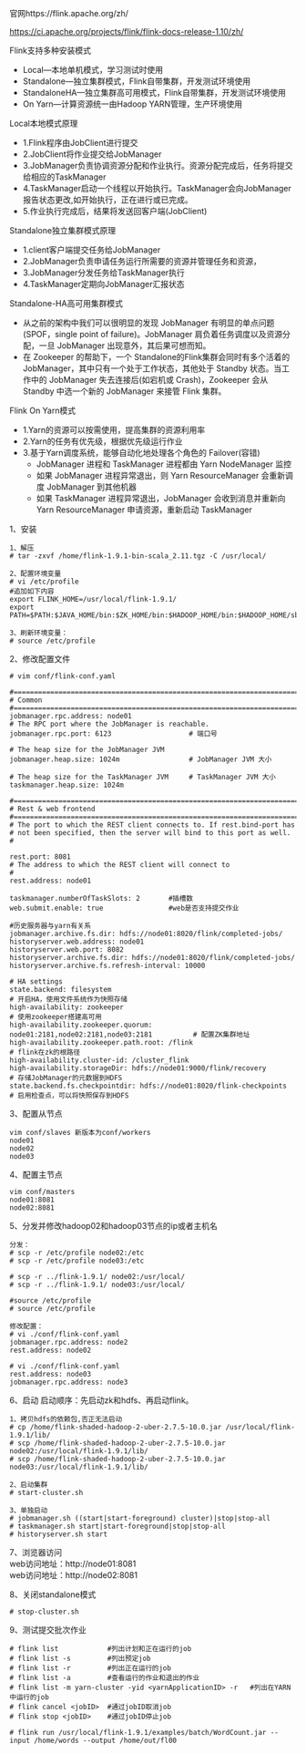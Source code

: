 官网https://flink.apache.org/zh/

https://ci.apache.org/projects/flink/flink-docs-release-1.10/zh/

Flink支持多种安装模式
- Local—本地单机模式，学习测试时使用
- Standalone—独立集群模式，Flink自带集群，开发测试环境使用
- StandaloneHA—独立集群高可用模式，Flink自带集群，开发测试环境使用
- On Yarn—计算资源统一由Hadoop YARN管理，生产环境使用

Local本地模式原理
- 1.Flink程序由JobClient进行提交
- 2.JobClient将作业提交给JobManager
- 3.JobManager负责协调资源分配和作业执行。资源分配完成后，任务将提交给相应的TaskManager
- 4.TaskManager启动一个线程以开始执行。TaskManager会向JobManager报告状态更改,如开始执行，正在进行或已完成。 
- 5.作业执行完成后，结果将发送回客户端(JobClient)

Standalone独立集群模式原理
- 1.client客户端提交任务给JobManager
- 2.JobManager负责申请任务运行所需要的资源并管理任务和资源，
- 3.JobManager分发任务给TaskManager执行
- 4.TaskManager定期向JobManager汇报状态

Standalone-HA高可用集群模式
- 从之前的架构中我们可以很明显的发现 JobManager 有明显的单点问题(SPOF，single point of failure)。JobManager 肩负着任务调度以及资源分配，一旦 JobManager 出现意外，其后果可想而知。
- 在 Zookeeper 的帮助下，一个 Standalone的Flink集群会同时有多个活着的 JobManager，其中只有一个处于工作状态，其他处于 Standby 状态。当工作中的 JobManager 失去连接后(如宕机或 Crash)，Zookeeper 会从 Standby 中选一个新的 JobManager 来接管 Flink 集群。

Flink On Yarn模式
- 1.Yarn的资源可以按需使用，提高集群的资源利用率
- 2.Yarn的任务有优先级，根据优先级运行作业
- 3.基于Yarn调度系统，能够自动化地处理各个角色的 Failover(容错)
  - JobManager 进程和 TaskManager 进程都由 Yarn NodeManager 监控
  - 如果 JobManager 进程异常退出，则 Yarn ResourceManager 会重新调度 JobManager 到其他机器
  - 如果 TaskManager 进程异常退出，JobManager 会收到消息并重新向 Yarn ResourceManager 申请资源，重新启动 TaskManager


1、安装
```
1、解压
# tar -zxvf /home/flink-1.9.1-bin-scala_2.11.tgz -C /usr/local/

2、配置环境变量
# vi /etc/profile
#追加如下内容
export FLINK_HOME=/usr/local/flink-1.9.1/
export
PATH=$PATH:$JAVA_HOME/bin:$ZK_HOME/bin:$HADOOP_HOME/bin:$HADOOP_HOME/sbin:$KAFKA_HOME/bin:$FLINK_HOME/bin

3、刷新环境变量：
# source /etc/profile
```

2、修改配置文件
```
# vim conf/flink-conf.yaml

#==============================================================================
# Common
#==============================================================================
jobmanager.rpc.address: node01
# The RPC port where the JobManager is reachable.
jobmanager.rpc.port: 6123                   # 端口号

# The heap size for the JobManager JVM
jobmanager.heap.size: 1024m                 # JobManager JVM 大小

# The heap size for the TaskManager JVM     # TaskManager JVM 大小
taskmanager.heap.size: 1024m

#==============================================================================
# Rest & web frontend
#==============================================================================
# The port to which the REST client connects to. If rest.bind-port has
# not been specified, then the server will bind to this port as well.
#

rest.port: 8081
# The address to which the REST client will connect to
#
rest.address: node01

taskmanager.numberOfTaskSlots: 2       #插槽数
web.submit.enable: true                #web是否支持提交作业

#历史服务器与yarn有关系
jobmanager.archive.fs.dir: hdfs://node01:8020/flink/completed-jobs/
historyserver.web.address: node01
historyserver.web.port: 8082
historyserver.archive.fs.dir: hdfs://node01:8020/flink/completed-jobs/
historyserver.archive.fs.refresh-interval: 10000

# HA settings
state.backend: filesystem                                                        # 开启HA，使用文件系统作为快照存储
high-availability: zookeeper                                                     # 使用zookeeper搭建高可用
high-availability.zookeeper.quorum: node01:2181,node02:2181,node03:2181          # 配置ZK集群地址
high-availability.zookeeper.path.root: /flink                                    # flink在zk的根路径
high-availability.cluster-id: /cluster_flink
high-availability.storageDir: hdfs://node01:9000/flink/recovery                  # 存储JobManager的元数据到HDFS
state.backend.fs.checkpointdir: hdfs://node01:8020/flink-checkpoints             # 启用检查点，可以将快照保存到HDFS
```

3、配置从节点
```
vim conf/slaves 新版本为conf/workers
node01
node02
node03
```

4、配置主节点
```
vim conf/masters
node01:8081
node02:8081
```

5、分发并修改hadoop02和hadoop03节点的ip或者主机名
```
分发：
# scp -r /etc/profile node02:/etc
# scp -r /etc/profile node03:/etc

# scp -r ../flink-1.9.1/ node02:/usr/local/
# scp -r ../flink-1.9.1/ node03:/usr/local/

#source /etc/profile
# source /etc/profile

修改配置：
# vi ./conf/flink-conf.yaml
jobmanager.rpc.address: node2
rest.address: node02

# vi ./conf/flink-conf.yaml
rest.address: node03
jobmanager.rpc.address: node3
```

6、启动
启动顺序：先启动zk和hdfs、再启动flink。
```
1、拷贝hdfs的依赖包,否正无法启动
# cp /home/flink-shaded-hadoop-2-uber-2.7.5-10.0.jar /usr/local/flink-1.9.1/lib/
# scp /home/flink-shaded-hadoop-2-uber-2.7.5-10.0.jar node02:/usr/local/flink-1.9.1/lib/
# scp /home/flink-shaded-hadoop-2-uber-2.7.5-10.0.jar node03:/usr/local/flink-1.9.1/lib/

2、启动集群
# start-cluster.sh

3、单独启动
# jobmanager.sh ((start|start-foreground) cluster)|stop|stop-all
# taskmanager.sh start|start-foreground|stop|stop-all
# historyserver.sh start
```

7、浏览器访问  
web访问地址：http://node01:8081  
web访问地址：http://node02:8081

8、关闭standalone模式
```
# stop-cluster.sh
```

9、测试提交批次作业
```
# flink list            #列出计划和正在运行的job
# flink list -s         #列出预定job
# flink list -r         #列出正在运行的job
# flink list -a         #查看运行的作业和退出的作业
# flink list -m yarn-cluster -yid <yarnApplicationID> -r   #列出在YARN 中运行的job
# flink cancel <jobID>  #通过jobID取消job
# flink stop <jobID>    #通过jobID停止job

# flink run /usr/local/flink-1.9.1/examples/batch/WordCount.jar --input /home/words --output /home/out/fl00
```





